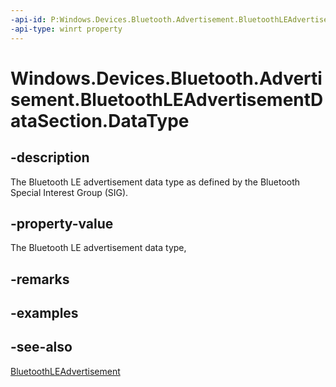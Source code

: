 ```yaml
---
-api-id: P:Windows.Devices.Bluetooth.Advertisement.BluetoothLEAdvertisementDataSection.DataType
-api-type: winrt property
---
```


<!-- Property syntax
public byte DataType { get;  set; }
-->

# Windows.Devices.Bluetooth.Advertisement.BluetoothLEAdvertisementDataSection.DataType

## -description
The Bluetooth LE advertisement data type as defined by the Bluetooth Special Interest Group (SIG).

## -property-value
The Bluetooth LE advertisement data type,

## -remarks

## -examples

## -see-also
[BluetoothLEAdvertisement](bluetoothleadvertisement.md)